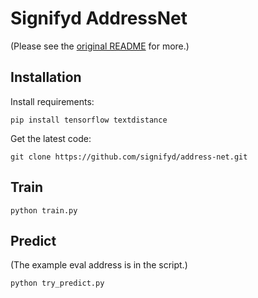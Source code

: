 # Signifyd AddressNet

(Please see the [original README](https://github.com/jasonrig/address-net/blob/master/README.md) for more.)

## Installation

Install requirements:
```
pip install tensorflow textdistance
```

Get the latest code:
```
git clone https://github.com/signifyd/address-net.git
```

## Train

```
python train.py
```

## Predict

(The example eval address is in the script.)

```
python try_predict.py
```

